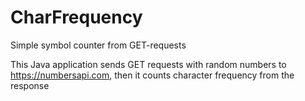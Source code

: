 # CharFrequency
Simple symbol counter from GET-requests

This Java application sends GET requests 
with random numbers to https://numbersapi.com, 
then it counts character frequency from the response  
